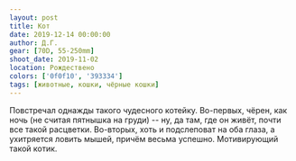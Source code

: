 ```yaml
---
layout: post
title: Кот
date: 2019-12-14 00:00:00
author: Д.Г.
gear: [70D, 55-250mm]
shoot_date: 2019-11-02
location: Рождествено
colors: ['0f0f10', '393334']
tags: [животные, кошки, чёрные кошки]
---
```

Повстречал однажды такого чудесного котейку. Во-первых, чёрен, как ночь (не считая пятнышка на груди) -- ну, да там, где он живёт, почти все такой расцветки. Во-вторых, хоть и подслеповат на оба глаза, а ухитряется ловить мышей, причём весьма успешно. Мотивирующий такой котик.
